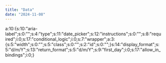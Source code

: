 ```yaml
---
title: "Data"
date: "2024-11-08"
---
```


a:10:{s:10:"aria-label";s:0:"";s:4:"type";s:11:"date\_picker";s:12:"instructions";s:0:"";s:8:"required";i:0;s:17:"conditional\_logic";i:0;s:7:"wrapper";a:3:{s:5:"width";s:0:"";s:5:"class";s:0:"";s:2:"id";s:0:"";}s:14:"display\_format";s:5:"d/m/Y";s:13:"return\_format";s:5:"d/m/Y";s:9:"first\_day";i:0;s:17:"allow\_in\_bindings";i:0;}
